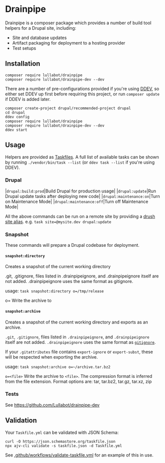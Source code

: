 # Drainpipe

Drainpipe is a composer package which provides a number of build tool helpers
for a Drupal site, including:

- Site and database updates
- Artifact packaging for deployment to a hosting provider
- Test setups

## Installation

```
composer require lullabot/drainpipe
composer require lullabot/drainpipe-dev --dev
```

There are a number of pre-configurations provided if you're using
[DDEV](https://ddev.readthedocs.io/en/stable/), so either set DDEV up first
before requiring this project, or run `composer update` if DDEV is added later.

```
composer create-project drupal/recommended-project drupal
cd drupal
ddev config
composer require lullabot/drainpipe
composer require lullabot/drainpipe-dev --dev
ddev start
```

## Usage

Helpers are provided as [Taskfiles](https://taskfile.dev/#/). A full list of
available tasks can be shown by running `./vendor/bin/task --list` (or
`ddev task --list` if you're using DDEV).

### Drupal

|`drupal:build:prod`|Build Drupal for production usage|
|`drupal:update`|Run Drupal update tasks after deploying new code|
|`drupal:maintenance:on`|Turn on Maintenance Mode|
|`drupal:maintenance:off`|Turn off Maintenance Mode|

All the above commands can be run on a remote site by providing a [drush site
alias](https://www.drush.org/latest/site-aliases/).
e.g. `task site=@mysite.dev drupal:update`

### Snapshot

These commands will prepare a Drupal codebase for deployment.

#### `snapshot:directory`

Creates a snapshot of the current working directory

.git, .gitignore, files listed in .drainpipeignore, and .drainpipeignore
itself are not added. .drainpipeignore uses the same format as gitignore.

usage: `task snapshot:directory o=/tmp/release`

o=<file>   Write the archive to <file>

#### `snapshot:archive`

Creates a snapshot of the current working directory and exports as an archive.

`.git`, `.gitignore`, files listed in `.drainpipeignore`, and `.drainpipeignore`
itself are not added. `.drainpipeignore` uses the same format as
[`gitignore`](https://git-scm.com/docs/gitignore).

If your `.gitattributes` file contains `export-ignore` or `export-subst`, these
will be respected when exporting the archive.

usage: `task snapshot:archive o=~/archive.tar.bz2`

`o=<file>`
Write the archive to `<file>`. The compression format is inferred from the file
extension. Format options are: tar, tar.bz2, tar.gz, tar.xz, zip

### Tests

See https://github.com/Lullabot/drainpipe-dev

## Validation

Your `Taskfile.yml` can be validated with JSON Schema:
```
curl -O https://json.schemastore.org/taskfile.json
npx ajv-cli validate -s taskfile.json -d Taskfile.yml
```

See [.github/workflows/validate-taskfile.yml](`.github/workflows/validate-taskfile.yml`)
for an example of this in use.
